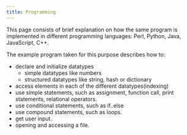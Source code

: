 ```yaml
---
title: Programming
---
```


This page consists of brief explanation on how the same program is implemented in different programming languages: Perl, Python, Java, JavaScript, C++.

The example program taken for this purpose describes how to:
- declare and initialize datatypes
	- simple datatypes like numbers
	- structured datatypes like string, hash or dictionary
- access elements in each of the different datatypes(indexing)
- use simple statements, such as assignment, function call, print statements, relational operators.
- use conditional statements, such as if..else
- use compound statements, such as loops.
- get user input.
- opening and accessing a file.